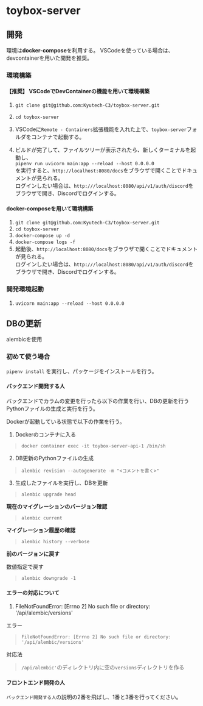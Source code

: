 # toybox-server

## 開発

環境は**docker-compose**を利用する。
VSCodeを使っている場合は、devcontainerを用いた開発を推奨。

### 環境構築

#### **【推奨】** VSCodeでDevContainerの機能を用いて環境構築

1. `git clone git@github.com:Kyutech-C3/toybox-server.git`

1. `cd toybox-server`

1. VSCodeに`Remote - Containers`拡張機能を入れた上で、`toybox-server`フォルダをコンテナで起動する。

1. ビルドが完了して、ファイルツリーが表示されたら、新しくターミナルを起動し、  
`pipenv run uvicorn main:app --reload --host 0.0.0.0`  
を実行すると、`http://localhost:8080/docs`をブラウザで開くことでドキュメントが見られる。  
ログインしたい場合は、`http:///localhost:8080/api/v1/auth/discord`をブラウザで開き、Discordでログインする。

#### docker-composeを用いて環境構築

1. `git clone git@github.com:Kyutech-C3/toybox-server.git`
1. `cd toybox-server`
1. `docker-compose up -d`
1. `docker-compose logs -f`
1. 起動後、`http://localhost:8080/docs`をブラウザで開くことでドキュメントが見られる。  
ログインしたい場合は、`http:///localhost:8080/api/v1/auth/discord`をブラウザで開き、Discordでログインする。

### 開発環境起動

1. `uvicorn main:app --reload --host 0.0.0.0`


## DBの更新
alembicを使用

### 初めて使う場合
`pipenv install` を実行し、パッケージをインストールを行う。

#### バックエンド開発する人
バックエンドでカラムの変更を行ったら以下の作業を行い、DBの更新を行うPythonファイルの生成と実行を行う。

Dockerが起動している状態で以下の作業を行う。

1. Dockerのコンテナに入る  
> `docker container exec -it toybox-server-api-1 /bin/sh`

2. DB更新のPythonファイルの生成  
> `alembic revision --autogenerate -m "<コメントを書く>"`

3. 生成したファイルを実行し、DBを更新  
> `alembic upgrade head`

**現在のマイグレーションのバージョン確認**  
> `alembic current`

**マイグレーション履歴の確認**  
> `alembic history --verbose`

**前のバージョンに戻す**  

数値指定で戻す  
> `alembic downgrade -1`

#### エラーの対応について

1. FileNotFoundError: [Errno 2] No such file or directory: '/api/alembic/versions'  

エラー  
>`FileNotFoundError: [Errno 2] No such file or directory: '/api/alembic/versions'`

対応法  
> `/api/alembic'`のディレクトリ内に空の`versions`ディレクトリを作る

#### フロントエンド開発の人
`バックエンド開発する人`の説明の2番を飛ばし、1番と3番を行ってください。
